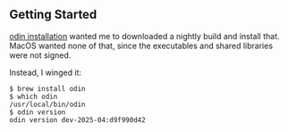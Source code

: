 ## Getting Started

[odin installation](https://odin-lang.org/docs/install/) wanted me to downloaded a nightly build and install that.  MacOS wanted none of that, since the executables and shared libraries were not signed.

Instead, I winged it:
```
$ brew install odin
$ which odin
/usr/local/bin/odin
$ odin version 
odin version dev-2025-04:d9f990d42
```


